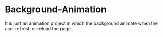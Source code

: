 # Background-Animation
It is just an animation project in which the background animate when the user refresh or reload the page..
